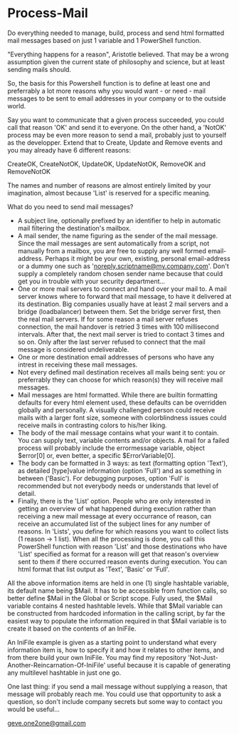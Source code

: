 # Process-Mail
Do everything needed to manage, build, process and send html formatted mail messages based on just 1 variable and 1 PowerShell function.

"Everything happens for a reason", Aristotle believed. That may be a wrong assumption given the current state of philosophy and science, but at least sending mails should.

So, the basis for this Powershell function is to define at least one and preferrably a lot more reasons why you would want - or need - mail messages to be sent to email addresses in your company or to the outside world.

Say you want to communicate that a given process succeeded, you could call that reason 'OK' and send it to everyone. On the other hand, a 'NotOK' process may be even more reason to send a mail, probably just to yourself as the developper. Extend that to Create, Update and Remove events and you may already have 6 different reasons:

CreateOK, CreateNotOK, UpdateOK, UpdateNotOK, RemoveOK and RemoveNotOK

The names and number of reasons are almost entirely limited by your imagination, almost because 'List' is reserved for a specific meaning.

What do you need to send mail messages?

* A subject line, optionally prefixed by an identifier to help in automatic mail filtering the destination's mailbox.
* A mail sender, the name figuring as the sender of the mail message. Since the mail messages are sent automatically from a script, not manually from a mailbox, you are free to supply any well formed email-address. Perhaps it might be your own, existing, personal email-address or a dummy one such as 'noreply.scriptname@my.company.com'. Don't supply a completely random chosen sender name because that could get you in trouble with your security department...
* One or more mail servers to connect and hand over your mail to. A mail server knows where to forward that mail message, to have it delivered at its destination. Big companies usually have at least 2 mail servers and a bridge (loadbalancer) between them. Set the bridge server first, then the real mail servers. If for some reason a mail server refuses connection, the mail handover is retried 3 times with 100 millisecond intervals. After that, the next mail server is tried to contact 3 times and so on. Only after the last server refused to connect that the mail message is considered undeliverable. 
* One or more destination email addresses of persons who have any intrest in receiving these mail messages.
* Not every defined mail destination receives all mails being sent: you or preferrably they can choose for which reason(s) they will receive mail messages.
* Mail messages are html formatted. While there are builtin formatting defaults for every html element used, these defaults can be overridden globally and personally. A visually challenged person could receive mails with a larger font size, someone with colorblindness issues could receive mails in contrasting colors to his/her liking.
* The body of the mail message contains what your want it to contain. You can supply text, variable contents and/or objects. A mail for a failed process will probably include the errormessage variable, object $error[0] or, even better, a specific $ErrorVariable[0].
* The body can be formatted in 3 ways: as text (formatting option 'Text'), as detailed [type]value information (option 'Full') and as something in between ('Basic'). For debugging purposes, option 'Full' is recommended but not everybody needs or understands that level of detail.
* Finally, there is the 'List' option. People who are only interested in getting an overview of what happened during execution rather than receiving a new mail message at every occurrance of reason, can receive an accumulated list of the subject lines for any number of reasons. In 'Lists', you define for which reasons you want to collect lists (1 reason -> 1 list). When all the processing is done, you call this PowerShell function with reason 'List' and those destinations who have 'List' specified as format for a reason will get that reason's overview sent to them if there occurred reason events during execution. You can html format that list output as 'Text', 'Basic' or 'Full'.

All the above information items are held in one (1) single hashtable variable, its default name being $Mail. It has to be accessible from function calls, so better define $Mail in the Global or Script scope. Fully used, the $Mail variable contains 4 nested hashtable levels. While that $Mail variable can be constructed from hardcoded information in the calling script, by far the easiest way to populate the information required in that $Mail variable is to create it based on the contents of an IniFile.

An IniFile example is given as a starting point to understand what every information item is, how to specify it and how it relates to other items, and from there build your own IniFile. You may find my repository 'Not-Just-Another-Reincarnation-Of-IniFile' useful because it is capable of generating any multilevel hashtable in just one go.

One last thing: if you send a mail message without supplying a reason, that message will probably reach me. You could use that opportunity to ask a question, so don't include company secrets but some way to contact you would be useful...

geve.one2one@gmail.com
